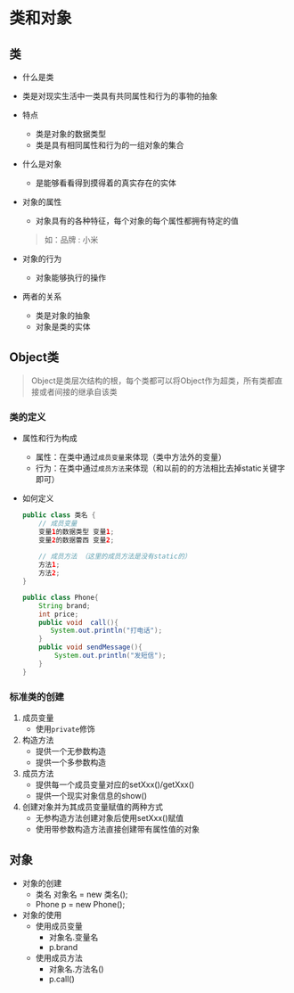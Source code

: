 # 类和对象

## 类

- 什么是类

- 类是对现实生活中一类具有共同属性和行为的事物的抽象

- 特点

  - 类是对象的数据类型
  - 类是具有相同属性和行为的一组对象的集合

- 什么是对象

  - 是能够看看得到摸得着的真实存在的实体

- 对象的属性

  - 对象具有的各种特征，每个对象的每个属性都拥有特定的值

  > 如：品牌 : 小米

- 对象的行为

  - 对象能够执行的操作

- 两者的关系

  - 类是对象的抽象
  - 对象是类的实体

## Object类

> Object是类层次结构的根，每个类都可以将Object作为超类，所有类都直接或者间接的继承自该类

### 类的定义

- 属性和行为构成

  - 属性：在类中通过`成员变量`来体现（类中方法外的变量）
  - 行为：在类中通过`成员方法`来体现（和以前的的方法相比去掉static关键字即可）

- 如何定义

  ```java
  public class 类名 {
      // 成员变量
      变量1的数据类型 变量1;
      变量2的数据蕾西 变量2;
      
      // 成员方法 （这里的成员方法是没有static的）
      方法1;
      方法2;
  }
  ```

  ```java
  public class Phone{
      String brand;
      int price;
      public void  call(){
         System.out.println("打电话");
      }
      public void sendMessage(){
          System.out.println("发短信");
      }
  }
  ```

### 标准类的创建

1. 成员变量
   - 使用`private`修饰
2. 构造方法
   - 提供一个无参数构造
   - 提供一个多参数构造
3. 成员方法
   - 提供每一个成员变量对应的setXxx()/getXxx()
   - 提供一个现实对象信息的show()
4. 创建对象并为其成员变量赋值的两种方式
   - 无参构造方法创建对象后使用setXxx()赋值
   - 使用带参数构造方法直接创建带有属性值的对象

## 对象

- 对象的创建
  - 类名 对象名 = new 类名();
  - Phone p = new Phone();
- 对象的使用
  - 使用成员变量
    - 对象名.变量名
    - p.brand
  - 使用成员方法
    - 对象名.方法名()
    - p.call()

